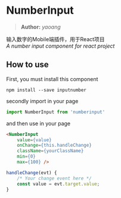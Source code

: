 # NumberInput  
> **Author:** _yaoang_

输入数字的Mobile端插件，用于React项目    
_A number input component for react project_

## How to use  
First, you must install this component  
```
npm install --save inputnumber
```  
secondly import in your page  
```javascript
import NumberInput from 'numberinput'
```
and then use in your page
```HTML
<NumberInput 
    value={value} 
    onChange={this.handleChange}
    className={yourClassName}
    min={0}
    max={100} />
```
```javascript
handleChange(evt) {
    /* Your change event here */
    const value = evt.target.value;
}
```
